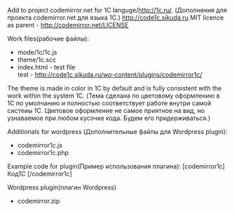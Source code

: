 Add to project codemirror.net for 1C languge/http://1c.ru/. (Дополнения для проекта codemirror.net для языка 1С.)
http://code1c.sikuda.ru
MIT licence as parent - http://codemirror.net/LICENSE

Work files(рабочие файлы):
- mode/1c/1c.js
- theme/1c.scc
- index.html - test file   
test - http://code1c.sikuda.ru/wp-content/plugins/codemirror1c/

The theme is made in color in 1C by default and is fully consistent with the work within the system 1C. 
(Тема сделана по цветовому оформлению в 1С по умолчанию и полностью соответствует работе внутри самой систеиы 1С. 
Цветовое оформление не самое приятное на вид, но узнаваемое при любом кусочке кода. Будем его придерживаться.)

Additionals for wordpress (Дополнительные файлы для Wordpress plugin):
- codemirror1c.js
- codemirror1c.php

Example code for plugin(Пример использования плагина):
[codemirror1c] Код1С [/codemirror1c]

Wordpress plugin(плагин Wordpress)
- codemirror.zip
